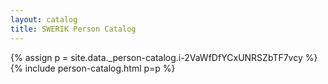 ```yaml
---
layout: catalog
title: SWERIK Person Catalog
---
```

{% assign p = site.data._person-catalog.i-2VaWfDfYCxUNRSZbTF7vcy %}
{% include person-catalog.html p=p %}


